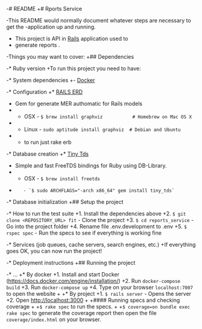 -# README
+# Rports Service
 
-This README would normally document whatever steps are necessary to get the
-application up and running.
+ This project is API in [Rails](http://rubyonrails.org/) application used to 
+ generate reports .
 
-Things you may want to cover:
+## Dependencies
 
-* Ruby version
+To run this project you need to have:
 
-* System dependencies
+- [Docker](https://docker.com/)
 
-* Configuration
+* [RAILS ERD](https://voormedia.github.io/rails-erd/install.html)
+  Gem for generate MER authomatic for Rails models
+  * OSX - `$ brew install graphviz           # Homebrew on Mac OS X`
+  * Linux - `sudo aptitude install graphviz  # Debian and Ubuntu`
+  * to run just rake erb 
 
-* Database creation
+* [Tiny Tds](https://github.com/rails-sqlserver/tiny_tds)
+  Simple and fast FreeTDS bindings for Ruby using DB-Library.
+  * OSX - `$ brew install freetds`
+        - `$ sudo ARCHFLAGS="-arch x86_64" gem install tiny_tds`
 
-* Database initialization
+## Setup the project
 
-* How to run the test suite
+1. Install the dependencies above
+2. `$ git clone <REPOSITORY_URL> fit` - Clone the project
+3. `$ cd reports_service` - Go into the project folder
+4. Rename file .env.development to .env
+5. `$ rspec spec` - Run the specs to see if everything is working fine
 
-* Services (job queues, cache servers, search engines, etc.)
+If everything goes OK, you can now run the project!
 
-* Deployment instructions
+## Running the project
 
-* ...
+* By docker 
+1. Install and start Docker (https://docs.docker.com/engine/installation/)
+2. Run `docker-compose build`
+3. Run `docker-compose up`
+4. Type on your browser `localhost:7007` to open the website
+
+* By project
+1. `$ rails server` - Opens the server
+2. Open [http://localhost:3000](http://localhost:3000)
+
+#### Running specs and checking coverage
+
+`$ rake spec` to run the specs.
+
+`$ coverage=on bundle exec rake spec` to generate the coverage report then open the file `coverage/index.html` on your browser.
